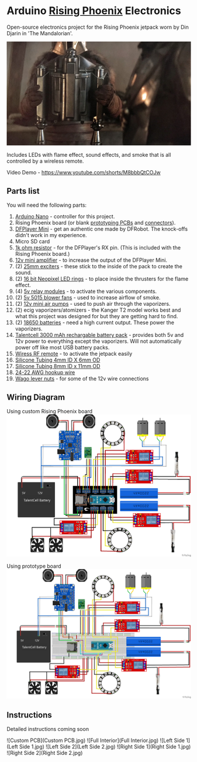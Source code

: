 # Arduino [Rising Phoenix](https://starwars.fandom.com/wiki/Rising_Phoenix) Electronics
Open-source electronics project for the Rising Phoenix jetpack worn by Din Djarin in 'The Mandalorian'.

![Screenshot](RisingPhoenixScreenshot.jpg)

Includes LEDs with flame effect, sound effects, and smoke that is all controlled by a wireless remote.

Video Demo - https://www.youtube.com/shorts/M8bbbQtCOJw

## Parts list
You will need the following parts:
1) [Arduino Nano](https://smile.amazon.com/gp/product/B0713XK923/) - controller for this project.
2) Rising Phoenix board (or blank [prototyping PCBs](https://smile.amazon.com/gp/product/B072Z7Y19F/) and [connectors](https://smile.amazon.com/gp/product/B088LSS14J/)).
3) [DFPlayer Mini](https://www.dfrobot.com/product-1121.html) - get an authentic one made by DFRobot. The knock-offs didn't work in my experience.
4) Micro SD card
5) [1k ohm resistor](https://smile.amazon.com/gp/product/B07QG1V4YL/) - for the DFPlayer's RX pin. (This is included with the Rising Phoenix board.)
6) [12v mini amplifier](https://smile.amazon.com/gp/product/B08GYQTTXF/) - to increase the output of the DFPlayer Mini.
7) (2) [25mm exciters](https://smile.amazon.com/gp/product/B00M292316/) - these stick to the inside of the pack to create the sound.
8) (2) [16 bit Neopixel LED rings](https://smile.amazon.com/gp/product/B08F9HSNSD/) - to place inside the thrusters for the flame effect.
9) (4) [5v relay modules](https://smile.amazon.com/gp/product/B09G6H7JDT/) - to activate the various components.
10) (2) [5v 5015 blower fans](https://smile.amazon.com/gp/product/B07V2KVQB7/) - used to increase airflow of smoke.
11) (2) [12v mini air pumps](https://smile.amazon.com/gp/product/B0786BQYKM/) - used to push air through the vaporizers.
12) (2) ecig vaporizers/atomizers - the Kanger T2 model works best and what this project was designed for but they are getting hard to find.
13) (2) [18650 batteries](https://www.18650batterystore.com/products/molicel-p26a) - need a high current output. These power the vaporizers.
14) [Talentcell 3000 mAh rechargable battery pack](https://smile.amazon.com/gp/product/B01M7Z9Z1N/) - provides both 5v and 12v power to everything except the vaporizers. Will not automatically power off like most USB battery packs.
15) [Wiress RF remote](https://smile.amazon.com/gp/product/B07C9F4VJX/) - to activate the jetpack easily
16) [Silicone Tubing 4mm ID X 6mm OD](https://smile.amazon.com/gp/product/B07V5MX1Q4/)
17) [Silicone Tubing 8mm ID x 11mm OD](https://smile.amazon.com/gp/product/B07V5PKYMK/)
18) [24-22 AWG hookup wire](https://smile.amazon.com/gp/product/B073QHPGMC/)
19) [Wago lever nuts](https://smile.amazon.com/gp/product/B07W4RQ6R6/) - for some of the 12v wire connections

## Wiring Diagram
Using custom Rising Phoenix board
![Custom PCB Diagram](MandoJetpackCustomPCB_bb.png)

Using prototype board
![Breadboard Diagram](MandoJetpackBreadboard.png)

## Instructions

Detailed instructions coming soon

![Custom PCB](Custom PCB.jpg)
![Full Interior](Full Interior.jpg)
![Left Side 1](Left Side 1.jpg)
![Left Side 2](Left Side 2.jpg)
![Right Side 1](Right Side 1.jpg)
![Right Side 2](Right Side 2.jpg)
